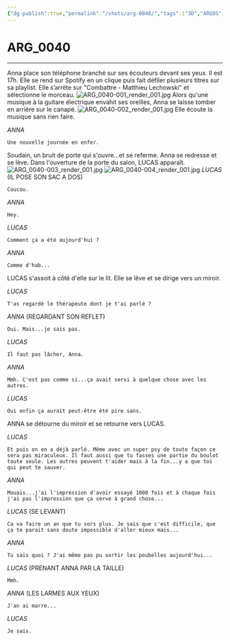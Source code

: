 ```yaml
---
{"dg-publish":true,"permalink":"/shots/arg-0040/","tags":["3D","ARGOS","Shots"],"created":"2024-12-19","updated":"2025-01-15"}
---
```



# ARG_0040
---
Anna place son téléphone branché sur ses écouteurs devant ses yeux. Il est 17h. Elle se rend sur Spotify en un clique puis fait défiler plusieurs titres sur sa playlist. Elle s’arrête sur "Combattre - Matthieu Lechowski" et sélectionne le morceau.
![ARG_0040-001_render_001.jpg](/img/user/images/ARG_0040-001_render_001.jpg)
Alors qu'une musique à la guitare électrique envahit ses oreilles, Anna se laisse tomber en arrière sur le canapé.
![ARG_0040-002_render_001.jpg](/img/user/images/ARG_0040-002_render_001.jpg)
Elle écoute la musique sans rien faire.

*ANNA*
```
Une nouvelle journée en enfer.
```
Soudain, un bruit de porte qui s'ouvre...et se referme. Anna se redresse et se lève. Dans l'ouverture de la porte du salon, LUCAS apparaît.
![ARG_0040-003_render_001.jpg](/img/user/images/ARG_0040-003_render_001.jpg)
![ARG_0040-004_render_001.jpg](/img/user/images/ARG_0040-004_render_001.jpg)
*LUCAS* (IL POSE SON SAC A DOS)
```
Coucou.
```
*ANNA* 
```
Hey.
```
*LUCAS* 
```
Comment ça a été aujourd'hui ?
```
*ANNA* 
```
Comme d'hab...
```
LUCAS s'assoit à côté d'elle sur le lit. Elle se lève et se dirige vers un miroir.

*LUCAS* 
```
T'as regardé le thérapeute dont je t'ai parlé ?
```
*ANNA* (REGARDANT SON REFLET)
```
Oui. Mais...je sais pas.
```
*LUCAS* 
```
Il faut pas lâcher, Anna.
```
*ANNA* 
```
Mmh. C'est pas comme si...ça avait servi à quelque chose avec les autres.
```
*LUCAS* 
```
Oui enfin ça aurait peut-être été pire sans.
```
ANNA se détourne du miroir et se retourne vers LUCAS.

*LUCAS* 
```
Et puis on en a déjà parlé. Même avec un super psy de toute façon ce sera pas miraculeux. Il faut aussi que tu fasses une partie du boulot toute seule. Les autres peuvent t'aider mais à la fin...y a que toi qui peut te sauver.
```
*ANNA* 
```
Mouais...j'ai l'impression d'avoir essayé 1000 fois et à chaque fois j'ai pas l'impression que ça serve à grand chose...
```
*LUCAS* (SE LEVANT)
```
Ca va faire un an que tu sors plus. Je sais que c'est difficile, que ça te parait sans doute impossible d'aller mieux mais...
```
*ANNA* 
```
Tu sais quoi ? J'ai même pas pu sortir les poubelles aujourd'hui...
```
*LUCAS*  (PRENANT ANNA PAR LA TAILLE)
```
Mmh.
```
*ANNA* (LES LARMES AUX YEUX)
```
J'an ai marre...
```
*LUCAS* 
```
Je sais.
```

